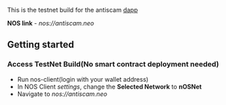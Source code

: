 This is the testnet build for the antiscam [dapp](https://github.com/nos-antiscam/client/)

**NOS link** - _nos://antiscam.neo_

## Getting started
### Access TestNet Build(No smart contract deployment needed)
* Run nos-client(login with your wallet address)
* In NOS Client _settings_, change the **Selected Network** to **nOSNet**
* Navigate to _nos://antiscam.neo_
